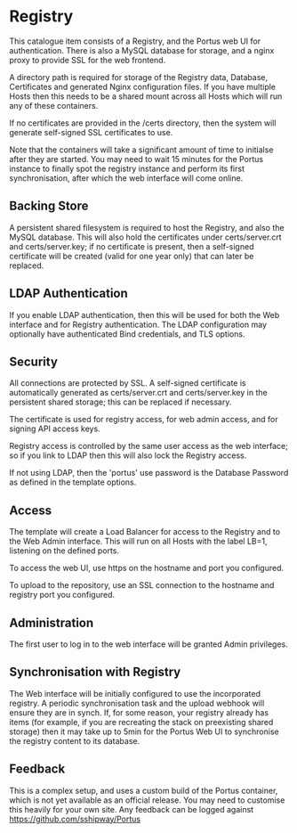 # Registry

This catalogue item consists of a Registry, and the Portus web UI for 
authentication.  There is also a MySQL database for storage, and a nginx
proxy to provide SSL for the web frontend.

A directory path is required for storage of the Registry data, Database,
Certificates and generated Nginx configuration files.  If you have 
multiple Hosts then this needs to be a shared mount across all Hosts which
will run any of these containers.

If no certificates are provided in the /certs directory, then the system 
will generate self-signed SSL certificates to use.

Note that the containers will take a significant amount of time to initialse after 
they are started.  You may need to wait 15 minutes for the Portus instance
to finally spot the registry instance and perform its first synchronisation,
after which the web interface will come online.

## Backing Store

A persistent shared filesystem is required to host the Registry, and also the 
MySQL database.  This will also hold the certificates under certs/server.crt
and certs/server.key; if no certificate is present, then a self-signed
certificate will be created (valid for one year only) that can later be 
replaced.

## LDAP Authentication

If you enable LDAP authentication, then this will be used for both the
Web interface and for Registry authentication.  The LDAP configuration
may optionally have authenticated Bind credentials, and TLS options.

## Security

All connections are protected by SSL.  A self-signed certificate is
automatically generated as certs/server.crt and certs/server.key in 
the persistent shared storage; this can be replaced if necessary.

The certificate is used for registry access, for web admin access,
and for signing API access keys.

Registry access is controlled by the same user access as the web interface;
so if you link to LDAP then this will also lock the Registry access.

If not using LDAP, then the 'portus' use password is the Database Password
as defined in the template options.

## Access

The template will create a Load Balancer for access to the Registry and
to the Web Admin interface.  This will run on all Hosts with the label 
LB=1, listening on the defined ports.

To access the web UI, use https on the hostname and port you configured.

To upload to the repository, use an SSL connection to the hostname and
registry port you configured.

## Administration

The first user to log in to the web interface will be granted Admin
privileges.

## Synchronisation with Registry

The Web interface will be initially configured to use the incorporated 
registry.  A periodic synchronisation task and the upload webhook will
ensure they are in synch.  If, for some reason, your registry already 
has items (for example, if you are recreating the stack on preexisting
shared storage) then it may take up to 5min for the Portus Web UI to 
synchronise the registry content to its database.

## Feedback

This is a complex setup, and uses a custom build of the Portus container,
which is not yet available as an official release.  You may need to
customise this heavily for your own site.  Any feedback can
be logged against https://github.com/sshipway/Portus
